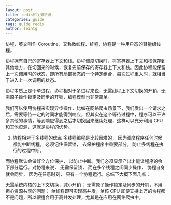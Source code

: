 ```yaml
---
layout: post
title: redis相关知识点
categories: guide
tags: guide redis
author: leihtg
---
```



协程，英文叫作 Coroutine，又称微线程、纤程，协程是一种用户态的轻量级线程。


协程拥有自己的寄存器上下文和栈。协程调度切换时，将寄存器上下文和栈保存到其他地方，在切回来的时候，恢复先前保存的寄存器上下文和栈。因此协程能保留上一次调用时的状态，即所有局部状态的一个特定组合，每次过程重入时，就相当于进入上一次调用的状态。

协程本质上是个单进程，协程相对于多进程来说，无需线程上下文切换的开销，无需原子操作锁定及同步的开销，编程模型也非常简单。

我们可以使用协程来实现异步操作，比如在网络爬虫场景下，我们发出一个请求之后，需要等待一定的时间才能得到响应，但其实在这个等待过程中，程序可以干许多其他的事情，等到响应得到之后才切换回来继续处理，这样可以充分利用 CPU 和其他资源，这就是协程的优势。

1. 协程相对于多线程的优点
多线程编程是比较困难的， 因为调度程序任何时候都能中断线程， 必须记住保留锁， 去保护程序中重要部分， 防止多线程在执行的过程中断。

而协程默认会做好全方位保护， 以防止中断。我们必须显示产出才能让程序的余下部分运行。对协程来说， 无需保留锁， 而在多个线程之间同步操作， 协程自身就会同步， 因为在任意时刻， 只有一个协程运行。总结下大概下面几点：

无需系统内核的上下文切换，减小开销；
无需原子操作锁定及同步的开销，不用担心资源共享的问题；
单线程即可实现高并发，单核 CPU 即便支持上万的协程都不是问题，所以很适合用于高并发处理，尤其是在应用在网络爬虫中。
